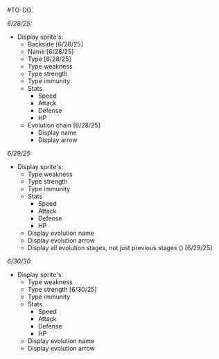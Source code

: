 #TO-DO

*6/28/25:*
 - Display sprite's:
   - Backside [6/28/25]
   - Name [6/28/25]
   - Type [6/28/25]
   - Type weakness
   - Type strength
   - Type immunity
   - Stats
     - Speed
     - Attack
     - Defense
     - HP
   - Evolution chain [6/28/25]
     - Display name
     - Display arrow

*6/29/25:*
- Display sprite's:
   - Type weakness
   - Type strength
   - Type immunity
   - Stats
     - Speed
     - Attack
     - Defense
     - HP
   - Display evolution name
   - Display evolution arrow
   - Display all evolution stages, not just previous stages () [6/29/25]

*6/30/30*
- Display sprite's:
   - Type weakness
   - Type strength [6/30/25]
   - Type immunity
   - Stats
     - Speed
     - Attack
     - Defense
     - HP
   - Display evolution name
   - Display evolution arrow
   